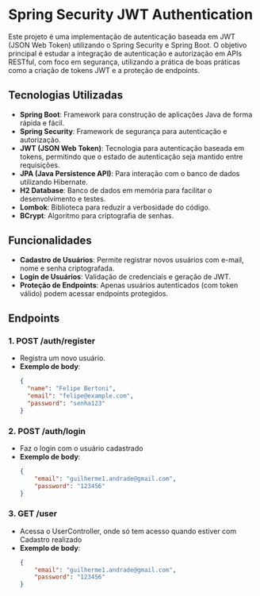 # Spring Security JWT Authentication

Este projeto é uma implementação de autenticação baseada em JWT (JSON Web Token) utilizando o Spring Security e Spring Boot. O objetivo principal é estudar a integração de autenticação e autorização em APIs RESTful, com foco em segurança, utilizando a prática de boas práticas como a criação de tokens JWT e a proteção de endpoints.

## Tecnologias Utilizadas

- **Spring Boot**: Framework para construção de aplicações Java de forma rápida e fácil.
- **Spring Security**: Framework de segurança para autenticação e autorização.
- **JWT (JSON Web Token)**: Tecnologia para autenticação baseada em tokens, permitindo que o estado de autenticação seja mantido entre requisições.
- **JPA (Java Persistence API)**: Para interação com o banco de dados utilizando Hibernate.
- **H2 Database**: Banco de dados em memória para facilitar o desenvolvimento e testes.
- **Lombok**: Biblioteca para reduzir a verbosidade do código.
- **BCrypt**: Algoritmo para criptografia de senhas.

## Funcionalidades

- **Cadastro de Usuários**: Permite registrar novos usuários com e-mail, nome e senha criptografada.
- **Login de Usuários**: Validação de credenciais e geração de JWT.
- **Proteção de Endpoints**: Apenas usuários autenticados (com token válido) podem acessar endpoints protegidos.

## Endpoints

### 1. **POST /auth/register**
- Registra um novo usuário.
- **Exemplo de body**:
  ```json
  {
    "name": "Felipe Bertoni",
    "email": "felipe@example.com",
    "password": "senha123"
  }

### 2. **POST /auth/login**
- Faz o login com o usuário cadastrado
- **Exemplo de body**:
  ```json
  {
      "email": "guilherme1.andrade@gmail.com",
      "password": "123456"
  }

### 3. **GET /user**
- Acessa o UserController, onde só tem acesso quando estiver com Cadastro realizado
- **Exemplo de body**:
  ```json
  {
      "email": "guilherme1.andrade@gmail.com",
      "password": "123456"
  }
